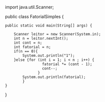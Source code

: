 import java.util.Scanner;

public class FatorialSimples {

    public static void main(String[] args) {

        Scanner leitor = new Scanner(System.in);
        int n = leitor.nextInt();
        int cont = n;
        int fatorial = n;
        if(n == 0){
            System.out.println("1");
        }else {for (int i = 1; i < n ; i++) {
                     fatorial *= (cont - 1);
                     cont--;
                   }
            System.out.println(fatorial);
            }
    }
}
